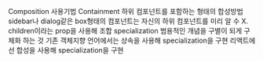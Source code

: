 Composition 사용기법
Containment
하위 컴포넌트를 포함하는 형태의 합성방법
sidebar나 dialog같은 box형태의 컴포넌트는 자신의 하위 컴포넌트를 미리 알 수 X.
children이라는 prop을 사용해 조합
specialization
범용적인 개념을 구별이 되게 구체화 하는 것
기존 객체지향 언어에서는 상속을 사용해 specialization을 구현
리액트에선 합성을 사용해 specialization을 구현
